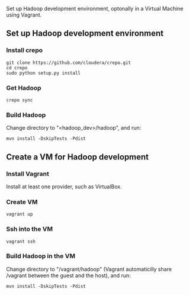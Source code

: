 Set up Hadoop development environment, optonally in a Virtual Machine using Vagrant.

## Set up Hadoop development environment

### Install crepo
	git clone https://github.com/cloudera/crepo.git
	cd crepo
	sudo python setup.py install

### Get Hadoop
	crepo sync

### Build Hadoop
Change directory to "<hadoop_dev>/hadoop", and run:

	mvn install -DskipTests -Pdist

## Create a VM for Hadoop development

### Install Vagrant
Install at least one provider, such as VirtualBox.

### Create VM
	vagrant up

### Ssh into the VM
	vagrant ssh

### Build Hadoop in the VM
Change directory to "/vagrant/hadoop" (Vagrant automaticilly share /vagrant between the guest and the host), and run:

	mvn install -DskipTests -Pdist
